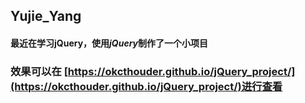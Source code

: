 ## Yujie_Yang
#### 最近在学习jQuery，使用*jQuery*制作了一个小项目

### 效果可以在 [https://okcthouder.github.io/jQuery_project/](https://okcthouder.github.io/jQuery_project/)进行查看
